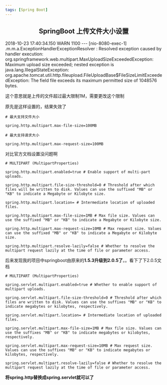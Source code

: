 ```yaml
---
tags: [Spring Boot]
---
```

## <center>SpringBoot 上传文件大小设置</center>

2018-10-23 17:40:34.150  WARN 1100 --- [nio-8080-exec-1] .m.m.a.ExceptionHandlerExceptionResolver : Resolved exception caused by handler execution: org.springframework.web.multipart.MaxUploadSizeExceededException: Maximum upload size exceeded; nested exception is java.lang.IllegalStateException: org.apache.tomcat.util.http.fileupload.FileUploadBase$FileSizeLimitExceededException: The field file exceeds its maximum permitted size of 1048576 bytes.

这个意思就是上传的文件超过最大限制1M，需要更改这个限制

原先是这样设置的，结果失效了

```
# 最大支持文件大小

spring.http.multipart.max-file-size=100MB

# 最大支持请求大小

spring.http.multipart.max-request-size=100MB
```

对比官方文档设置没问题啊

```
# MULTIPART (MultipartProperties)

spring.http.multipart.enabled=true # Enable support of multi-part uploads.

spring.http.multipart.file-size-threshold=0 # Threshold after which files will be written to disk. Values can use the suffixed "MB" or "KB" to indicate a Megabyte or Kilobyte size.

spring.http.multipart.location= # Intermediate location of uploaded files.

spring.http.multipart.max-file-size=1MB # Max file size. Values can use the suffixed "MB" or "KB" to indicate a Megabyte or Kilobyte size.

spring.http.multipart.max-request-size=10MB # Max request size. Values can use the suffixed "MB" or "KB" to indicate a Megabyte or Kilobyte size.

spring.http.multipart.resolve-lazily=false # Whether to resolve the multipart request lazily at the time of file or parameter access.
```

后来发现我的项目中springboot由原来的**1.5.3升级到2.0.5了**。。看下了下2.0.5文档

```
# MULTIPART (MultipartProperties)

spring.servlet.multipart.enabled=true # Whether to enable support of multipart uploads.

spring.servlet.multipart.file-size-threshold=0 # Threshold after which files are written to disk. Values can use the suffixes "MB" or "KB" to indicate megabytes or kilobytes, respectively.

spring.servlet.multipart.location= # Intermediate location of uploaded files.

spring.servlet.multipart.max-file-size=1MB # Max file size. Values can use the suffixes "MB" or "KB" to indicate megabytes or kilobytes, respectively.

spring.servlet.multipart.max-request-size=10MB # Max request size. Values can use the suffixes "MB" or "KB" to indicate megabytes or kilobytes, respectively.

spring.servlet.multipart.resolve-lazily=false # Whether to resolve the multipart request lazily at the time of file or parameter access.
```

**将spring.http替换成spring.servlet就可以了**



